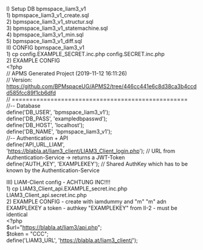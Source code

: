 I) Setup DB bpmspace_liam3_v1  
	1) bpmspace_liam3_v1_create.sql  
	2) bpmspace_liam3_v1_structur.sql  
	3) bpmspace_liam3_v1_statemachine.sql  
	4) bpmspace_liam3_v1_min.sql  
	5) bpmspace_liam3_v1_diff.sql  
II) CONFIG bpmspace_liam3_v1  
	1) cp config.EXAMPLE_SECRET.inc.php config.SECRET.inc.php  
	2) EXAMPLE CONFIG  
		<?php  
			// APMS Generated Project (2019-11-12 16:11:26)  
			// Version: https://github.com/BPMspaceUG/APMS2/tree/446cc441e6c8d38ca3b4ccdd585fcc89f1cb6dfd  
			// ==================================================  
			//-- Database  
			define('DB_USER', 'bpmspace_liam3_v1');  
			define('DB_PASS', 'exampledbpasswd');  
			define('DB_HOST', 'localhost');  
			define('DB_NAME', 'bpmspace_liam3_v1');  
			//-- Authentication + API  
			define('API_URL_LIAM', 'https://blabla.at/liam3_client/LIAM3_Client_login.php'); // URL from Authentication-Service -> returns a JWT-Token  
			define('AUTH_KEY', 'EXAMPLEKEY'); // Shared AuthKey which has to be known by the Authentication-Service  

III) LIAM-Client config  - ACHTUNG INC!!!!  
	1) cp LIAM3_Client_api.EXAMPLE_secret.inc.php LIAM3_Client_api.secret.inc.php  
	2) EXAMPLE CONFIG - create with iamdummy and  "m" "m" adn EXAMPLEKEY a token - authkey "EXAMPLEKEY" from II-2 - must be identical  
			<?php  
				$url="https://blabla.at/liam3/api.php";  
				$token = "CCC";  
				define('LIAM3_URL', 'https://blabla.at/liam3_client/');   
